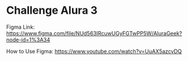 # Challenge Alura 3

Figma Link:
https://www.figma.com/file/NUd563IRcuwUGyFGTwPP5W/AluraGeek?node-id=1%3A34

How to Use Figma:
https://www.youtube.com/watch?v=UuAX5azcvDQ

